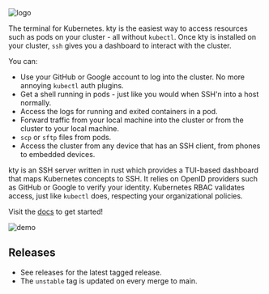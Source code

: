 <picture>
  <source media="(prefers-color-scheme: dark)" srcset="https://kty.dev/static/logo-dark-github.gif">
  <img alt="logo" src="https://kty.dev/static/logo-light-github.gif">
</picture>

The terminal for Kubernetes. kty is the easiest way to access resources such as
pods on your cluster - all without `kubectl`. Once kty is installed on your
cluster, `ssh` gives you a dashboard to interact with the cluster.

You can:

- Use your GitHub or Google account to log into the cluster. No more annoying
  `kubectl` auth plugins.
- Get a shell running in pods - just like you would when SSH'n into a host
  normally.
- Access the logs for running and exited containers in a pod.
- Forward traffic from your local machine into the cluster or from the cluster
  to your local machine.
- `scp` or `sftp` files from pods.
- Access the cluster from any device that has an SSH client, from phones to
  embedded devices.

kty is an SSH server written in rust which provides a TUI-based dashboard that
maps Kubernetes concepts to SSH. It relies on OpenID providers such as GitHub or
Google to verify your identity. Kubernetes RBAC validates access, just like
`kubectl` does, respecting your organizational policies.

Visit the [docs](https://kty.dev) to get started!

![demo](./docs/public/demo.gif)

## Releases

- See releases for the latest tagged release.
- The `unstable` tag is updated on every merge to main.
